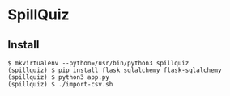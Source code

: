 # SpillQuiz

## Install

```
$ mkvirtualenv --python=/usr/bin/python3 spillquiz
(spillquiz) $ pip install flask sqlalchemy flask-sqlalchemy
(spillquiz) $ python3 app.py
(spillquiz) $ ./import-csv.sh
```
